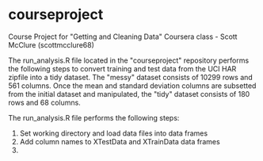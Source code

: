 courseproject
=============
Course Project for "Getting and Cleaning Data" Coursera class - Scott McClure (scottmcclure68)

The run_analysis.R file located in the "courseproject" repository performs the following steps to convert training and test data from the UCI HAR zipfile into a tidy dataset.  The "messy" dataset consists of 10299 rows and 561 columns.  Once the
mean and standard deviation columns are subsetted from the initial dataset and manipulated, the "tidy" dataset consists of 180 rows and 68 columns. 

The run_analysis.R file performs the following steps:

  1.  Set working directory and load data files into data frames
  2.  Add column names to XTestData and XTrainData data frames
  3.  
